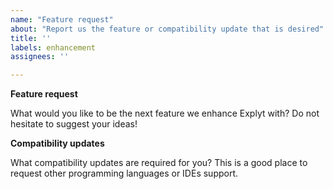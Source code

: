 ```yaml
---
name: "Feature request"
about: "Report us the feature or compatibility update that is desired"
title: ''
labels: enhancement
assignees: ''

---
```


**Feature request**

What would you like to be the next feature we enhance Explyt with? 
Do not hesitate to suggest your ideas!

**Compatibility updates**

What compatibility updates are required for you? 
This is a good place to request other programming languages or IDEs support.

